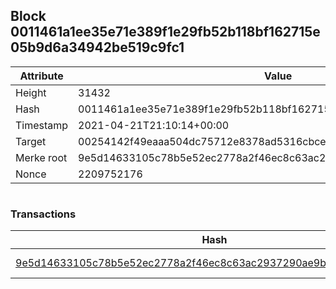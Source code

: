 ## Block 0011461a1ee35e71e389f1e29fb52b118bf162715e05b9d6a34942be519c9fc1

Attribute | Value
--- | ---
Height | 31432
Hash | 0011461a1ee35e71e389f1e29fb52b118bf162715e05b9d6a34942be519c9fc1
Timestamp | 2021-04-21T21:10:14+00:00
Target | 00254142f49eaaa504dc75712e8378ad5316cbcead634704b3734b6271167cc4
Merke root | 9e5d14633105c78b5e52ec2778a2f46ec8c63ac2937290ae9b76b52ea4d6d83c
Nonce | 2209752176

```

```

### Transactions

Hash | Amount
--- | ---
[9e5d14633105c78b5e52ec2778a2f46ec8c63ac2937290ae9b76b52ea4d6d83c](9e5d14633105c78b5e52ec2778a2f46ec8c63ac2937290ae9b76b52ea4d6d83c.md) | 10.00000000 SKEPTI 
